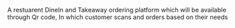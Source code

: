 A restuarent DineIn and Takeaway ordering platform which will be available through Qr code, In which customer scans and orders based on their needs